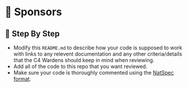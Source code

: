 # :mage: Sponsors

## :handshake: Step By Step
- Modify this `README.md` to describe how your code is supposed to work with links to any relevent documentation and any other criteria/details that the C4 Wardens should keep in mind when reviewing.
- Add all of the code to this repo that you want reviewed.
- Make sure your code is thoroughly commented using the [NatSpec format](https://docs.soliditylang.org/en/v0.5.10/natspec-format.html#natspec-format).
